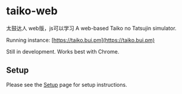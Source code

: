 # taiko-web
太鼓达人 web版，js可以学习
A web-based Taiko no Tatsujin simulator.

Running instance: [https://taiko.bui.pm](https://taiko.bui.pm)

Still in development. Works best with Chrome.

## Setup
Please see the [Setup](https://github.com/bui/taiko-web/wiki/Setup) page for setup instructions.
